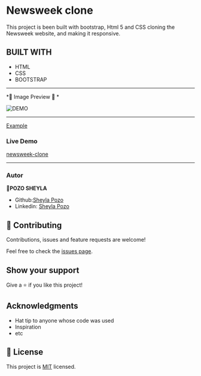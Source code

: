 # Newsweek clone

This project is been built with bootstrap, Html 5 and CSS cloning the Newsweek website, and making it responsive.

## BUILT WITH

- HTML
- CSS
- BOOTSTRAP

---
*💛 Image Preview 💛 *

![DEMO](https://user-images.githubusercontent.com/54015740/79274670-87e84200-7e6a-11ea-8e72-a70a243ca3ba.png)

-------

[Example](http://archive.vn/VF9h9)

### Live Demo

[newsweek-clone](https://github.com/sheylaPozo/Newsweek)

---

### Autor
👤**POZO SHEYLA**

- Github:[Sheyla Pozo](https://github.com/sheylaPozo)
- Linkedin: [Sheyla Pozo](https://www.linkedin.com/in/sheypozo/)

## 🤝 Contributing

Contributions, issues and feature requests are welcome!

Feel free to check the [issues page](issues/).

## Show your support

Give a ⭐️ if you like this project!

## Acknowledgments

- Hat tip to anyone whose code was used
- Inspiration
- etc

## 📝 License

This project is [MIT](lic.url) licensed.
